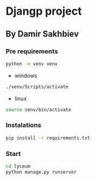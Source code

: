 # Djangp project

## By Damir Sakhbiev

### Pre requirements

```bash
python -m venv venv
```

* windows

```bash
./venv/Scripts/activate
```

* linux

```bash
source venv/bin/activate
```

### Instalations

```bash
pip install -r requirements.txt
```

### Start

```bash
cd lyceum
python manage.py runserver
```
